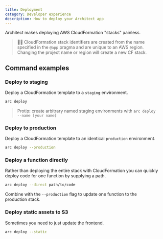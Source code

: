 ```yaml
---
title: Deployment
category: Developer experience
description: How to deploy your Architect app
---
```


Architect makes deploying AWS CloudFormation "stacks" painless.

> 🧑‍🏫  CloudFormation stack identifiers are created from the name specified in the `@app` pragma and are unique to an AWS region. Changing the project name or region will create a new CF stack.

## Command examples

### Deploy to staging

Deploy a CloudFormation template to a `staging` environment.

```bash
arc deploy
```

> Protip: create arbitrary named staging environments with `arc deploy --name [your name]`

### Deploy to production

Deploy a CloudFormation template to an identical `production` environment.

```bash
arc deploy --production
```

### Deploy a function directly

Rather than deploying the entire stack with CloudFormation you can quickly deploy code for one function by supplying a path.

```bash
arc deploy --direct path/to/code
```

Combine with the `--production` flag to update one function to the production stack.

### Deploy static assets to S3

Sometimes you need to just update the frontend.

```bash
arc deploy --static
```
